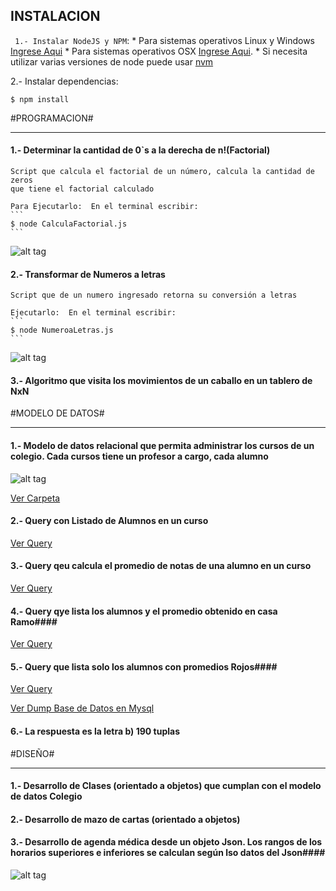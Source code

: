 ## INSTALACION  ##
`
1.- Instalar NodeJS y NPM`: 
	* Para sistemas operativos Linux 	y Windows [Ingrese Aqui](http://www.w3resource.com/node.js/installing-node.js-windows-and-linux.php)
	* Para sistemas operativos OSX [Ingrese Aqui](https://coolestguidesontheplanet.com/installing-node-js-on-macos/). 
	* Si necesita utilizar varias versiones de node puede usar [nvm](https://github.com/creationix/nvm)

2.- Instalar dependencias:   
```
$ npm install
```


#PROGRAMACION#
___________________________________________________________________________

#### 1.- Determinar la cantidad de 0`s a la derecha de n!(Factorial) ####
	
	Script que calcula el factorial de un número, calcula la cantidad de zeros
	que tiene el factorial calculado
	
	Para Ejecutarlo:  En el terminal escribir:
	```
	$ node CalculaFactorial.js
	```

![alt tag](http://apgca.cl/bin/test/factorial.png)





#### 2.- Transformar de Numeros a letras ####

	Script que de un numero ingresado retorna su conversión a letras

	Ejecutarlo:  En el terminal escribir:
	```
	$ node NumeroaLetras.js
	```

![alt tag](http://apgca.cl/bin/test/numeroLetras.png)



#### 3.- Algoritmo que visita los movimientos de un caballo en un tablero de NxN ####


#MODELO DE DATOS#
___________________________________________________________________________

#### 1.- Modelo de datos relacional que permita administrar los cursos de un colegio. Cada cursos tiene un profesor a cargo, cada alumno  ####

![alt tag](http://apgca.cl/bin/test/ModeloColegio.png)


[Ver Carpeta](https://github.com/mortegac/testProgramacion-nodejs/tree/master/modelo-datos)

#### 2.- Query con Listado de Alumnos en un curso #### 
[Ver Query](https://github.com/mortegac/testProgramacion-nodejs/blob/master/modelo-datos/2-ListaAlumCursos.sql) 

#### 3.- Query qeu calcula el promedio de notas de una alumno en un curso #### 
[Ver Query](https://github.com/mortegac/testProgramacion-nodejs/blob/master/modelo-datos/3-CalculaPromedioAlumCursos.sql) 

#### 4.- Query qye lista los alumnos y el promedio obtenido en casa Ramo#### 
[Ver Query](https://github.com/mortegac/testProgramacion-nodejs/blob/master/modelo-datos/4-ListaAlumnosPromedios.sql) 

#### 5.- Query que lista solo los alumnos con promedios Rojos#### 
[Ver Query](https://github.com/mortegac/testProgramacion-nodejs/blob/master/modelo-datos/5-ListaAlumnosPromediosRojos.sql) 

[Ver Dump Base de Datos en Mysql](https://github.com/mortegac/testProgramacion-nodejs/blob/master/modelo-datos/COLEGIO-NEW_2017-01-30.sql) 

#### 6.- La respuesta es la letra b) 190 tuplas #### 


#DISEÑO#
___________________________________________________________________________

#### 1.- Desarrollo de Clases (orientado a objetos) que cumplan con el modelo de datos Colegio ####

#### 2.- Desarrollo de mazo de cartas (orientado a objetos) ####

#### 3.- Desarrollo de agenda médica desde un objeto Json.  Los rangos de los horarios superiores e inferiores se calculan según lso datos del Json####
![alt tag](http://apgca.cl/bin/test/agenda.png)





